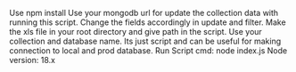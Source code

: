 Use npm install
Use your mongodb url for update the collection data with running this script. Change the fields accordingly in update and filter.
Make the xls file in your root directory and give path in the script.
Use your collection and database name.
Its just script and can be useful for making connection to local and prod database.
Run Script cmd: node index.js 
Node version: 18.x 